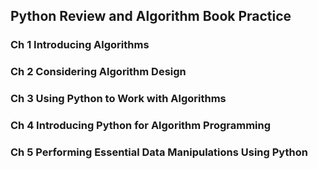 ## Python Review and Algorithm Book Practice

### Ch 1 Introducing Algorithms

### Ch 2 Considering Algorithm Design

### Ch 3 Using Python to Work with Algorithms

### Ch 4 Introducing Python for Algorithm Programming

### Ch 5 Performing Essential Data Manipulations Using Python


